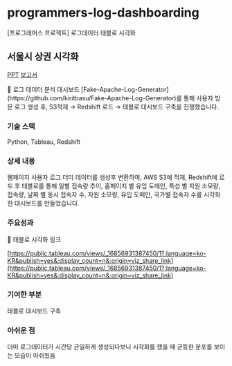 # programmers-log-dashboarding
[프로그래머스 프로젝트] 로그데이터 태블로 시각화

## 서울시 상권 시각화

[PPT](https://drive.google.com/file/d/1W8ISiGAbiBkxj9eWRlJfa2SGUfnvGiuz/view?usp=sharing)
[보고서](https://drive.google.com/file/d/1aCX1noZLkykmk-zTApxAyYe6HJT1ythB/view?usp=sharing)

<aside>
🚌 로그 데이터 분석 대시보드
[Fake-Apache-Log-Generator](https://github.com/kiritbasu/Fake-Apache-Log-Generator)를 통해 사용자 방문 로그 생성 후, 
S3적재 → Redshift 로드 → 태블로 대시보드 구축을 진행했습니다.

</aside>

### 기술 스택

Python, Tableau, Redshift

### 상세 내용

웹페이지 사용자 로그 더미 데이터를 생성후 변환하여, AWS S3에 적재, Redshift에 로드 후
태블로를 통해 일별 접속량 추이, 홈페이지 별 유입 도메인, 특성 별 자원 소모량, 접속량, 날짜 별 동시 접속자 수, 자원 소모량, 유입 도메인, 국가별 접속자 수를 시각화한 대시보드를 만들었습니다.  

### 주요성과

🔻 태블로 시각화 링크 

[https://public.tableau.com/views/_16856931387450/1?:language=ko-KR&publish=yes&:display_count=n&:origin=viz_share_link](https://public.tableau.com/views/_16856931387450/1?:language=ko-KR&publish=yes&:display_count=n&:origin=viz_share_link)

### 기여한 부분

태블로 대시보드 구축

### 아쉬운 점

더미 로그데이터가 시간당 균일하게 생성되다보니 시각화를 했을 때 균등한 분포를 보이는 모습이 아쉬웠음






